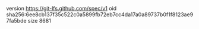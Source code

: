 version https://git-lfs.github.com/spec/v1
oid sha256:6ee8cb137f35c522c0a5899fb72eb7cc4da17a0a89737b0f1f8123ae97fa5bde
size 8681
